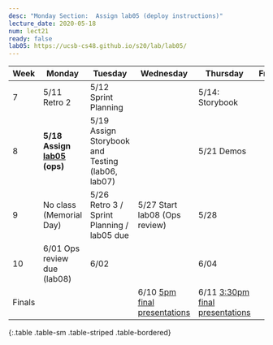 ```yaml
---
desc: "Monday Section:  Assign lab05 (deploy instructions)"
lecture_date: 2020-05-18
num: lect21
ready: false
lab05: https://ucsb-cs48.github.io/s20/lab/lab05/
---
```


| Week | Monday        | Tuesday              | Wednesday |  Thursday      | Friday |
|------|---------------|----------------------|-----------|----------------|--------|
|  7   | 5/11 Retro 2 | 5/12 Sprint Planning |       | 5/14:  Storybook      | |
|  8   | **5/18 Assign [lab05]({{page.lab05}}) (ops)** | 5/19  Assign Storybook and Testing (lab06, lab07)  |       | 5/21  Demos   | |
|  9   | No class (Memorial Day) | 5/26  Retro 3 / Sprint Planning / lab05 due | 5/27 Start lab08 (Ops review)  | 5/28    | |
|  10   | 6/01  Ops review due (lab08)  | 6/02           |        | 6/04 | |
| Finals |  |  | 6/10 [5pm final presentations](https://ucsb-cs48.github.io/s20/exam/5pm_section/) | 6/11 [3:30pm final presentations](https://ucsb-cs48.github.io/s20/exam/330pm_section/) | |
{:.table .table-sm .table-striped .table-bordered}
